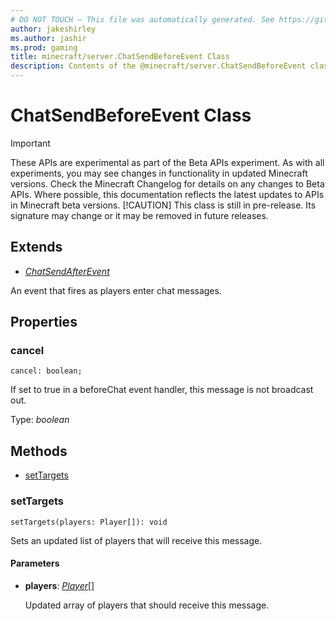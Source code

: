 ```yaml
---
# DO NOT TOUCH — This file was automatically generated. See https://github.com/mojang/minecraftapidocsgenerator to modify descriptions, examples, etc.
author: jakeshirley
ms.author: jashir
ms.prod: gaming
title: minecraft/server.ChatSendBeforeEvent Class
description: Contents of the @minecraft/server.ChatSendBeforeEvent class.
---
```

# ChatSendBeforeEvent Class
>[!IMPORTANT]
>These APIs are experimental as part of the Beta APIs experiment. As with all experiments, you may see changes in functionality in updated Minecraft versions. Check the Minecraft Changelog for details on any changes to Beta APIs. Where possible, this documentation reflects the latest updates to APIs in Minecraft beta versions.
> [!CAUTION]
> This class is still in pre-release.  Its signature may change or it may be removed in future releases.

## Extends
- [*ChatSendAfterEvent*](ChatSendAfterEvent.md)

An event that fires as players enter chat messages.

## Properties

### **cancel**
`cancel: boolean;`

If set to true in a beforeChat event handler, this message is not broadcast out.

Type: *boolean*

## Methods
- [setTargets](#settargets)

### **setTargets**
`
setTargets(players: Player[]): void
`

Sets an updated list of players that will receive this message.

#### **Parameters**
- **players**: [*Player*](Player.md)[]
  
  Updated array of players that should receive this message.
